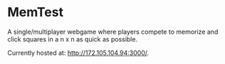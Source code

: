 # MemTest

A single/multiplayer webgame where players compete to memorize and click squares in a n x n as quick as possible. 

Currently hosted at: http://172.105.104.94:3000/. 
